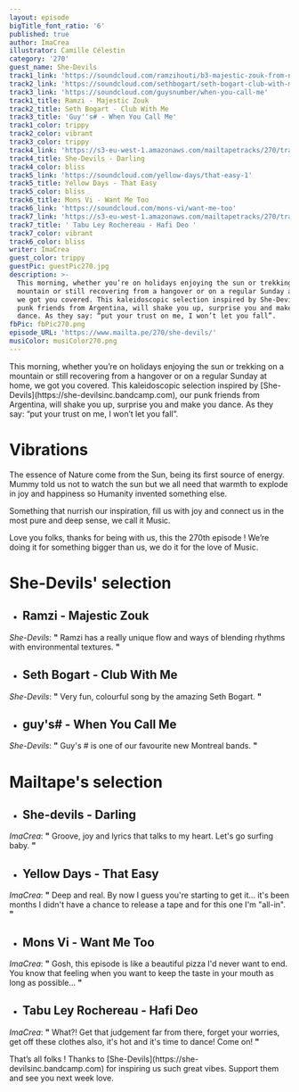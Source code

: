 ```yaml
---
layout: episode
bigTitle_font_ratio: '6'
published: true
author: ImaCrea
illustrator: Camille Célestin
category: '270'
guest_name: She-Devils
track1_link: 'https://soundcloud.com/ramzihouti/b3-majestic-zouk-from-new-lp-phobiza'
track2_link: 'https://soundcloud.com/sethbogart/seth-bogart-club-with-me'
track3_link: 'https://soundcloud.com/guysnumber/when-you-call-me'
track1_title: Ramzi - Majestic Zouk
track2_title: Seth Bogart - Club With Me
track3_title: 'Guy''s# - When You Call Me'
track1_color: trippy
track2_color: vibrant
track3_color: trippy
track4_link: 'https://s3-eu-west-1.amazonaws.com/mailtapetracks/270/track4.mp3'
track4_title: She-Devils - Darling
track4_color: bliss
track5_link: 'https://soundcloud.com/yellow-days/that-easy-1'
track5_title: Yellow Days - That Easy
track5_color: bliss
track6_title: Mons Vi - Want Me Too
track6_link: 'https://soundcloud.com/mons-vi/want-me-too'
track7_link: 'https://s3-eu-west-1.amazonaws.com/mailtapetracks/270/track7.mp3'
track7_title: ' Tabu Ley Rochereau - Hafi Deo '
track7_color: vibrant
track6_color: bliss
writer: ImaCrea
guest_color: trippy
guestPic: guestPic270.jpg
description: >-
  This morning, whether you’re on holidays enjoying the sun or trekking on a
  mountain or still recovering from a hangover or on a regular Sunday at home,
  we got you covered. This kaleidoscopic selection inspired by She-Devils our
  punk friends from Argentina, will shake you up, surprise you and make you
  dance. As they say: “put your trust on me, I won’t let you fall”.
fbPic: fbPic270.png
episode_URL: 'https://www.mailta.pe/270/she-devils/'
musiColor: musiColor270.png
---
```


<p id="introduction">This morning, whether you’re on holidays enjoying the sun or trekking on a mountain or still recovering from a hangover or on a regular Sunday at home, we got you covered. This kaleidoscopic selection inspired by [She-Devils](https://she-devilsinc.bandcamp.com), our punk friends from Argentina, will shake you up, surprise you and make you dance. As they say: “put your trust on me, I won’t let you fall”.
</p>

# Vibrations

The essence of Nature come from the Sun, being its first source of energy. Mummy told us not to watch the sun but we all need that warmth to explode in joy and happiness so Humanity invented something else. 

Something that nurrish our inspiration, fill us with joy and connect us in the most pure and deep sense, we call it Music. 

Love you folks, thanks for being with us, this the 270th episode ! We’re doing it for something bigger than us, we do it for the love of Music.

# **She-Devils' selection**

+ ## Ramzi - Majestic Zouk
_She-Devils_: **"** Ramzi has a really unique flow and ways of blending rhythms with environmental textures. **"**

+ ## Seth Bogart - Club With Me 
_She-Devils_: **"** Very fun, colourful song by the amazing Seth Bogart. **"**

+ ## guy's# - When You Call Me
_She-Devils_: **"** Guy's # is one of our favourite new Montreal bands. **"**


# Mailtape's selection

+ ## She-devils - Darling
_ImaCrea_: **"** Groove, joy and lyrics that talks to my heart. Let's go surfing baby. **"** 

+ ## Yellow Days - That Easy
_ImaCrea_: **"** Deep and real. By now I guess you're starting to get it... it's been months I didn't have a chance to release a tape and for this one I'm "all-in". **"**

+ ## Mons Vi - Want Me Too
_ImaCrea_: **"** Gosh, this episode is like a beautiful pizza I'd never want to end. You know that feeling when you want to keep the taste in your mouth as long as possible...  **"**

+ ## Tabu Ley Rochereau - Hafi Deo
_ImaCrea_: **"** What?! Get that judgement far from there, forget your worries, get off these clothes also, it's hot and it's time to dance! Come on! **"**


<p id="outroduction">That’s all folks ! Thanks to [She-Devils](https://she-devilsinc.bandcamp.com) for inspiring us such great vibes. Support them and see you next week love.</p>
